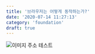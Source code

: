 ```yaml
---
title: '브라우저는 어떻게 동작하는가?'
date: '2020-07-14 11:27:13'
category: 'foundation'
draft: true
---
```


![이미지 주소 테스트](https://d2.naver.com/content/images/2015/06/helloworld-59361-3.png)
